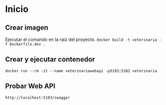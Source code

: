 # Inicio

## Crear imagen
Ejecutar el comando en la raiz del proyecto.
`docker build -t veterinaria -f Dockerfile.dev .`

## Crear y ejecutar contenedor
`docker run --rm -it --name veterinariawebapi -p5103:5102 veterinaria`

## Probar Web API
`http://localhost:5103/swagger`
